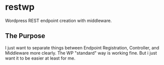 # restwp
Wordpress REST endpoint creation with middleware.

<h2>The Purpose</h2>
I just want to separate things between Endpoint Registration, Controller, and Middleware more clearly. The WP "standard" way is working fine. But i just want it to be easier at least for me.
